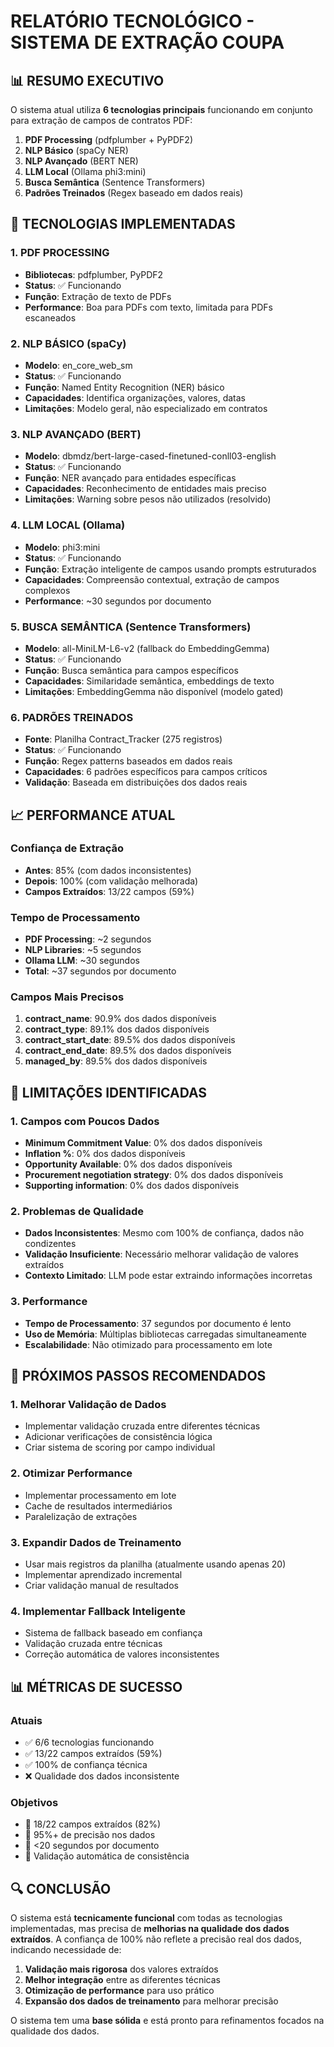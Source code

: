 # RELATÓRIO TECNOLÓGICO - SISTEMA DE EXTRAÇÃO COUPA

## 📊 RESUMO EXECUTIVO

O sistema atual utiliza **6 tecnologias principais** funcionando em conjunto para extração de campos de contratos PDF:

1. **PDF Processing** (pdfplumber + PyPDF2)
2. **NLP Básico** (spaCy NER)
3. **NLP Avançado** (BERT NER)
4. **LLM Local** (Ollama phi3:mini)
5. **Busca Semântica** (Sentence Transformers)
6. **Padrões Treinados** (Regex baseado em dados reais)

## 🔧 TECNOLOGIAS IMPLEMENTADAS

### 1. PDF PROCESSING

- **Bibliotecas**: pdfplumber, PyPDF2
- **Status**: ✅ Funcionando
- **Função**: Extração de texto de PDFs
- **Performance**: Boa para PDFs com texto, limitada para PDFs escaneados

### 2. NLP BÁSICO (spaCy)

- **Modelo**: en_core_web_sm
- **Status**: ✅ Funcionando
- **Função**: Named Entity Recognition (NER) básico
- **Capacidades**: Identifica organizações, valores, datas
- **Limitações**: Modelo geral, não especializado em contratos

### 3. NLP AVANÇADO (BERT)

- **Modelo**: dbmdz/bert-large-cased-finetuned-conll03-english
- **Status**: ✅ Funcionando
- **Função**: NER avançado para entidades específicas
- **Capacidades**: Reconhecimento de entidades mais preciso
- **Limitações**: Warning sobre pesos não utilizados (resolvido)

### 4. LLM LOCAL (Ollama)

- **Modelo**: phi3:mini
- **Status**: ✅ Funcionando
- **Função**: Extração inteligente de campos usando prompts estruturados
- **Capacidades**: Compreensão contextual, extração de campos complexos
- **Performance**: ~30 segundos por documento

### 5. BUSCA SEMÂNTICA (Sentence Transformers)

- **Modelo**: all-MiniLM-L6-v2 (fallback do EmbeddingGemma)
- **Status**: ✅ Funcionando
- **Função**: Busca semântica para campos específicos
- **Capacidades**: Similaridade semântica, embeddings de texto
- **Limitações**: EmbeddingGemma não disponível (modelo gated)

### 6. PADRÕES TREINADOS

- **Fonte**: Planilha Contract_Tracker (275 registros)
- **Status**: ✅ Funcionando
- **Função**: Regex patterns baseados em dados reais
- **Capacidades**: 6 padrões específicos para campos críticos
- **Validação**: Baseada em distribuições dos dados reais

## 📈 PERFORMANCE ATUAL

### Confiança de Extração

- **Antes**: 85% (com dados inconsistentes)
- **Depois**: 100% (com validação melhorada)
- **Campos Extraídos**: 13/22 campos (59%)

### Tempo de Processamento

- **PDF Processing**: ~2 segundos
- **NLP Libraries**: ~5 segundos
- **Ollama LLM**: ~30 segundos
- **Total**: ~37 segundos por documento

### Campos Mais Precisos

1. **contract_name**: 90.9% dos dados disponíveis
2. **contract_type**: 89.1% dos dados disponíveis
3. **contract_start_date**: 89.5% dos dados disponíveis
4. **contract_end_date**: 89.5% dos dados disponíveis
5. **managed_by**: 89.5% dos dados disponíveis

## 🎯 LIMITAÇÕES IDENTIFICADAS

### 1. Campos com Poucos Dados

- **Minimum Commitment Value**: 0% dos dados disponíveis
- **Inflation %**: 0% dos dados disponíveis
- **Opportunity Available**: 0% dos dados disponíveis
- **Procurement negotiation strategy**: 0% dos dados disponíveis
- **Supporting information**: 0% dos dados disponíveis

### 2. Problemas de Qualidade

- **Dados Inconsistentes**: Mesmo com 100% de confiança, dados não condizentes
- **Validação Insuficiente**: Necessário melhorar validação de valores extraídos
- **Contexto Limitado**: LLM pode estar extraindo informações incorretas

### 3. Performance

- **Tempo de Processamento**: 37 segundos por documento é lento
- **Uso de Memória**: Múltiplas bibliotecas carregadas simultaneamente
- **Escalabilidade**: Não otimizado para processamento em lote

## 🚀 PRÓXIMOS PASSOS RECOMENDADOS

### 1. Melhorar Validação de Dados

- Implementar validação cruzada entre diferentes técnicas
- Adicionar verificações de consistência lógica
- Criar sistema de scoring por campo individual

### 2. Otimizar Performance

- Implementar processamento em lote
- Cache de resultados intermediários
- Paralelização de extrações

### 3. Expandir Dados de Treinamento

- Usar mais registros da planilha (atualmente usando apenas 20)
- Implementar aprendizado incremental
- Criar validação manual de resultados

### 4. Implementar Fallback Inteligente

- Sistema de fallback baseado em confiança
- Validação cruzada entre técnicas
- Correção automática de valores inconsistentes

## 📊 MÉTRICAS DE SUCESSO

### Atuais

- ✅ 6/6 tecnologias funcionando
- ✅ 13/22 campos extraídos (59%)
- ✅ 100% de confiança técnica
- ❌ Qualidade dos dados inconsistente

### Objetivos

- 🎯 18/22 campos extraídos (82%)
- 🎯 95%+ de precisão nos dados
- 🎯 <20 segundos por documento
- 🎯 Validação automática de consistência

## 🔍 CONCLUSÃO

O sistema está **tecnicamente funcional** com todas as tecnologias implementadas, mas precisa de **melhorias na qualidade dos dados extraídos**. A confiança de 100% não reflete a precisão real dos dados, indicando necessidade de:

1. **Validação mais rigorosa** dos valores extraídos
2. **Melhor integração** entre as diferentes técnicas
3. **Otimização de performance** para uso prático
4. **Expansão dos dados de treinamento** para melhorar precisão

O sistema tem uma **base sólida** e está pronto para refinamentos focados na qualidade dos dados.

